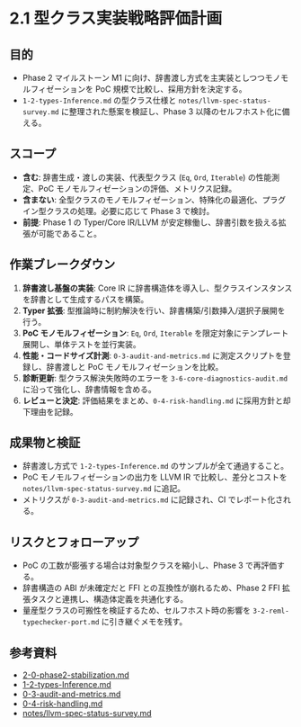 # 2.1 型クラス実装戦略評価計画

## 目的
- Phase 2 マイルストーン M1 に向け、辞書渡し方式を主実装としつつモノモルフィゼーションを PoC 規模で比較し、採用方針を決定する。
- `1-2-types-Inference.md` の型クラス仕様と `notes/llvm-spec-status-survey.md` に整理された懸案を検証し、Phase 3 以降のセルフホスト化に備える。

## スコープ
- **含む**: 辞書生成・渡しの実装、代表型クラス (`Eq`, `Ord`, `Iterable`) の性能測定、PoC モノモルフィゼーションの評価、メトリクス記録。
- **含まない**: 全型クラスのモノモルフィゼーション、特殊化の最適化、プラグイン型クラスの処理。必要に応じて Phase 3 で検討。
- **前提**: Phase 1 の Typer/Core IR/LLVM が安定稼働し、辞書引数を扱える拡張が可能であること。

## 作業ブレークダウン
1. **辞書渡し基盤の実装**: Core IR に辞書構造体を導入し、型クラスインスタンスを辞書として生成するパスを構築。
2. **Typer 拡張**: 型推論時に制約解決を行い、辞書構築/引数挿入/選択子展開を行う。
3. **PoC モノモルフィゼーション**: `Eq`, `Ord`, `Iterable` を限定対象にテンプレート展開し、単体テストを並行実装。
4. **性能・コードサイズ計測**: `0-3-audit-and-metrics.md` に測定スクリプトを登録し、辞書渡しと PoC モノモルフィゼーションを比較。
5. **診断更新**: 型クラス解決失敗時のエラーを `3-6-core-diagnostics-audit.md` に沿って強化し、辞書情報を含める。
6. **レビューと決定**: 評価結果をまとめ、`0-4-risk-handling.md` に採用方針と却下理由を記録。

## 成果物と検証
- 辞書渡し方式で `1-2-types-Inference.md` のサンプルが全て通過すること。
- PoC モノモルフィゼーションの出力を LLVM IR で比較し、差分とコストを `notes/llvm-spec-status-survey.md` に追記。
- メトリクスが `0-3-audit-and-metrics.md` に記録され、CI でレポート化される。

## リスクとフォローアップ
- PoC の工数が膨張する場合は対象型クラスを縮小し、Phase 3 で再評価する。
- 辞書構造の ABI が未確定だと FFI との互換性が崩れるため、Phase 2 FFI 拡張タスクと連携し、構造体定義を共通化する。
- 量産型クラスの可搬性を検証するため、セルフホスト時の影響を `3-2-reml-typechecker-port.md` に引き継ぐメモを残す。

## 参考資料
- [2-0-phase2-stabilization.md](2-0-phase2-stabilization.md)
- [1-2-types-Inference.md](../../1-2-types-Inference.md)
- [0-3-audit-and-metrics.md](0-3-audit-and-metrics.md)
- [0-4-risk-handling.md](0-4-risk-handling.md)
- [notes/llvm-spec-status-survey.md](../../notes/llvm-spec-status-survey.md)

